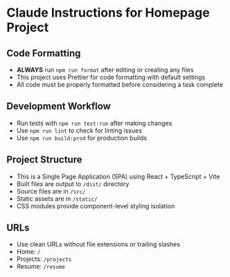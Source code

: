 # Claude Instructions for Homepage Project

## Code Formatting

- **ALWAYS** run `npm run format` after editing or creating any files
- This project uses Prettier for code formatting with default settings
- All code must be properly formatted before considering a task complete

## Development Workflow

- Run tests with `npm run test:run` after making changes
- Use `npm run lint` to check for linting issues
- Use `npm run build:prod` for production builds

## Project Structure

- This is a Single Page Application (SPA) using React + TypeScript + Vite
- Built files are output to `/dist/` directory
- Source files are in `/src/`
- Static assets are in `/static/`
- CSS modules provide component-level styling isolation

## URLs

- Use clean URLs without file extensions or trailing slashes
- Home: `/`
- Projects: `/projects`
- Resume: `/resume`
